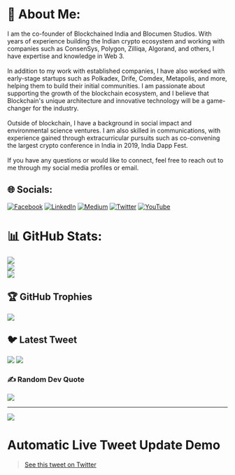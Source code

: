 # 💫 About Me:
I am the co-founder of Blockchained India and Blocumen Studios. With years of experience building the Indian crypto ecosystem and working with companies such as ConsenSys, Polygon, Zilliqa, Algorand, and others, I have expertise and knowledge in Web 3.<br><br>In addition to my work with established companies, I have also worked with early-stage startups such as Polkadex, Drife, Comdex, Metapolis, and more, helping them to build their initial communities. I am passionate about supporting the growth of the blockchain ecosystem, and I believe that Blockchain's unique architecture and innovative technology will be a game-changer for the industry.<br><br>Outside of blockchain, I have a background in social impact and environmental science ventures. I am also skilled in communications, with experience gained through extracurricular pursuits such as co-convening the largest crypto conference in India in 2019, India Dapp Fest.<br><br>If you have any questions or would like to connect, feel free to reach out to me through my social media profiles or email.<br>


## 🌐 Socials:
[![Facebook](https://img.shields.io/badge/Facebook-%231877F2.svg?logo=Facebook&logoColor=white)](https://facebook.com/blockchainedindia) [![LinkedIn](https://img.shields.io/badge/LinkedIn-%230077B5.svg?logo=linkedin&logoColor=white)](https://linkedin.com/in/https://www.linkedin.com/company/blockchainedindia/) [![Medium](https://img.shields.io/badge/Medium-12100E?logo=medium&logoColor=white)](https://medium.com/@https://medium.com/blockchainedindia) [![Twitter](https://img.shields.io/badge/Twitter-%231DA1F2.svg?logo=Twitter&logoColor=white)](https://twitter.com/https://twitter.com/blockchainedind) [![YouTube](https://img.shields.io/badge/YouTube-%23FF0000.svg?logo=YouTube&logoColor=white)](https://youtube.com/@@blockchainedindia9173) 
# 📊 GitHub Stats:
![](https://github-readme-stats.vercel.app/api?username=Manavblockchained&theme=default&hide_border=false&include_all_commits=true&count_private=true)<br/>
![](https://github-readme-streak-stats.herokuapp.com/?user=Manavblockchained&theme=default&hide_border=false)<br/>
![](https://github-readme-stats.vercel.app/api/top-langs/?username=Manavblockchained&theme=default&hide_border=false&include_all_commits=true&count_private=true&layout=compact)

## 🏆 GitHub Trophies
![](https://github-profile-trophy.vercel.app/?username=Manavblockchained&theme=darkhub&no-frame=false&no-bg=false&margin-w=4)

## 🐦 Latest Tweet
<a href="https://gtce.itsvg.in/"><img src="https://gtce.itsvg.in/api?username=@blockchainedind"/></a>
[![](https://gtce.itsvg.in/api?username=https://twitter.com/blockchainedind)](https://github.com/VishwaGauravIn/github-twitter-card-embed)

### ✍️ Random Dev Quote
![](https://quotes-github-readme.vercel.app/api?type=horizontal&theme=gruvbox)

---
[![](https://visitcount.itsvg.in/api?id=Manavblockchained&icon=9&color=11)](https://visitcount.itsvg.in)


<!DOCTYPE html>
<html>
<head>
  <meta charset="UTF-8">
  <title>Automatic Live Tweet Update Demo</title>
  <script async src="https://platform.twitter.com/widgets.js" charset="utf-8"></script>
  <script src="https://code.jquery.com/jquery-3.6.0.min.js"></script>
</head>
<body>
  <h1>Automatic Live Tweet Update Demo</h1>
  <blockquote class="twitter-tweet" data-conversation="none">
    <a href="https://twitter.com/TwitterDev/status/1370494723217823234">See this tweet on Twitter</a>
  </blockquote>
  <script>
    $(document).ready(function() {
      var tweetId = '1370494723217823234'; // Replace with the ID of the tweet you want to embed
      setInterval(function() {
        $.getJSON('https://api.twitter.com/1.1/statuses/show.json?id=' + tweetId, function(data) {
          var $tweet = $('<blockquote/>', { 'class': 'twitter-tweet', 'data-conversation': 'none' }).append($('<a/>', { 'href': 'https://twitter.com/' + data.user.screen_name + '/status/' + data.id_str }).text(data.text));
          $('.twitter-tweet').replaceWith($tweet);
          twttr.widgets.load();
        });
      }, 30000); // Update every 30 seconds
    });
  </script>
</body>
</html>

